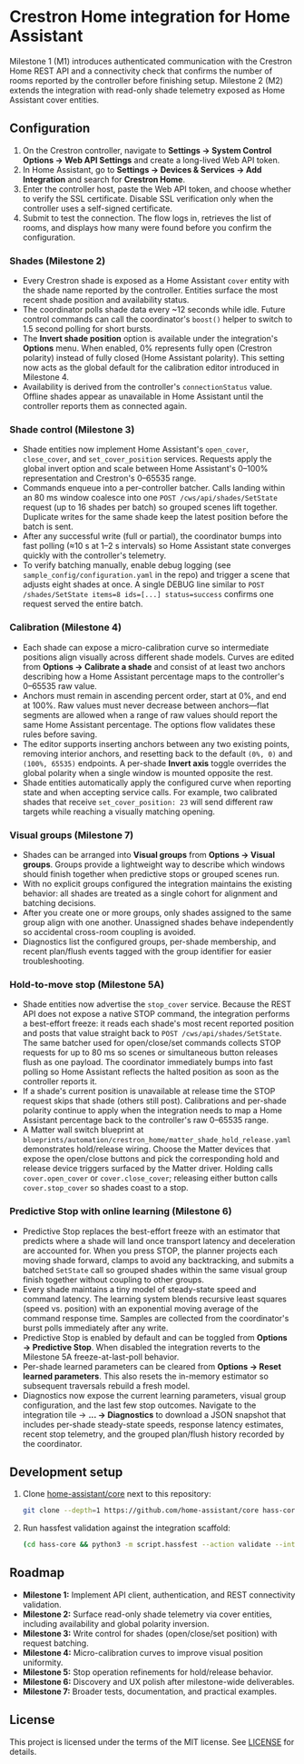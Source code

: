 # Crestron Home integration for Home Assistant

Milestone 1 (M1) introduces authenticated communication with the Crestron Home REST API and a
connectivity check that confirms the number of rooms reported by the controller before finishing
setup. Milestone 2 (M2) extends the integration with read-only shade telemetry exposed as Home
Assistant cover entities.

## Configuration

1. On the Crestron controller, navigate to **Settings → System Control Options → Web API Settings**
   and create a long-lived Web API token.
2. In Home Assistant, go to **Settings → Devices & Services → Add Integration** and search for
   **Crestron Home**.
3. Enter the controller host, paste the Web API token, and choose whether to verify the SSL
   certificate. Disable SSL verification only when the controller uses a self-signed certificate.
4. Submit to test the connection. The flow logs in, retrieves the list of rooms, and displays how
   many were found before you confirm the configuration.

### Shades (Milestone 2)

- Every Crestron shade is exposed as a Home Assistant `cover` entity with the shade name reported
  by the controller. Entities surface the most recent shade position and availability status.
- The coordinator polls shade data every ~12 seconds while idle. Future control commands can call
  the coordinator's `boost()` helper to switch to 1.5 second polling for short bursts.
- The **Invert shade position** option is available under the integration's **Options** menu. When
  enabled, 0% represents fully open (Crestron polarity) instead of fully closed (Home Assistant
  polarity). This setting now acts as the global default for the calibration editor introduced in
  Milestone 4.
- Availability is derived from the controller's `connectionStatus` value. Offline shades appear as
  unavailable in Home Assistant until the controller reports them as connected again.

### Shade control (Milestone 3)

- Shade entities now implement Home Assistant's `open_cover`, `close_cover`, and
  `set_cover_position` services. Requests apply the global invert option and scale between
  Home Assistant's 0–100% representation and Crestron's 0–65535 range.
- Commands enqueue into a per-controller batcher. Calls landing within an 80 ms window coalesce
  into one `POST /cws/api/shades/SetState` request (up to 16 shades per batch) so grouped scenes
  lift together. Duplicate writes for the same shade keep the latest position before the batch is
  sent.
- After any successful write (full or partial), the coordinator bumps into fast polling (≈10 s at
  1–2 s intervals) so Home Assistant state converges quickly with the controller's telemetry.
- To verify batching manually, enable debug logging (see `sample_config/configuration.yaml` in the
  repo) and trigger a scene that adjusts eight shades at once. A single DEBUG line similar to
  `POST /shades/SetState items=8 ids=[...] status=success` confirms one request served the entire
  batch.

### Calibration (Milestone 4)

- Each shade can expose a micro-calibration curve so intermediate positions align visually across
  different shade models. Curves are edited from **Options → Calibrate a shade** and consist of at
  least two anchors describing how a Home Assistant percentage maps to the controller's 0–65535 raw
  value.
- Anchors must remain in ascending percent order, start at 0%, and end at 100%. Raw values must
  never decrease between anchors—flat segments are allowed when a range of raw values should report
  the same Home Assistant percentage. The options flow validates these rules before saving.
- The editor supports inserting anchors between any two existing points, removing interior anchors,
  and resetting back to the default `(0%, 0)` and `(100%, 65535)` endpoints. A per-shade **Invert
  axis** toggle overrides the global polarity when a single window is mounted opposite the rest.
- Shade entities automatically apply the configured curve when reporting state and when accepting
  service calls. For example, two calibrated shades that receive `set_cover_position: 23` will send
  different raw targets while reaching a visually matching opening.

### Visual groups (Milestone 7)

- Shades can be arranged into **Visual groups** from **Options → Visual groups**. Groups provide a
  lightweight way to describe which windows should finish together when predictive stops or grouped
  scenes run.
- With no explicit groups configured the integration maintains the existing behavior: all shades are
  treated as a single cohort for alignment and batching decisions.
- After you create one or more groups, only shades assigned to the same group align with one
  another. Unassigned shades behave independently so accidental cross-room coupling is avoided.
- Diagnostics list the configured groups, per-shade membership, and recent plan/flush events tagged
  with the group identifier for easier troubleshooting.

### Hold-to-move stop (Milestone 5A)

- Shade entities now advertise the `stop_cover` service. Because the REST API does not expose a
  native STOP command, the integration performs a best-effort freeze: it reads each shade's most
  recent reported position and posts that value straight back to
  `POST /cws/api/shades/SetState`. The same batcher used for open/close/set commands collects STOP
  requests for up to 80 ms so scenes or simultaneous button releases flush as one payload. The
  coordinator immediately bumps into fast polling so Home Assistant reflects the halted position as
  soon as the controller reports it.
- If a shade's current position is unavailable at release time the STOP request skips that shade
  (others still post). Calibrations and per-shade polarity continue to apply when the integration
  needs to map a Home Assistant percentage back to the controller's raw 0–65535 range.
- A Matter wall switch blueprint at
  `blueprints/automation/crestron_home/matter_shade_hold_release.yaml` demonstrates hold/release
  wiring. Choose the Matter devices that expose the open/close buttons and pick the corresponding
  hold and release device triggers surfaced by the Matter driver. Holding calls `cover.open_cover`
  or `cover.close_cover`; releasing either button calls `cover.stop_cover` so shades coast to a
  stop.

### Predictive Stop with online learning (Milestone 6)

- Predictive Stop replaces the best-effort freeze with an estimator that predicts where a shade will
  land once transport latency and deceleration are accounted for. When you press STOP, the planner
  projects each moving shade forward, clamps to avoid any backtracking, and submits a batched
  `SetState` call so grouped shades within the same visual group finish together without coupling
  to other groups.
- Every shade maintains a tiny model of steady-state speed and command latency. The learning system
  blends recursive least squares (speed vs. position) with an exponential moving average of the
  command response time. Samples are collected from the coordinator's burst polls immediately after
  any write.
- Predictive Stop is enabled by default and can be toggled from **Options → Predictive Stop**. When
  disabled the integration reverts to the Milestone 5A freeze-at-last-poll behavior.
- Per-shade learned parameters can be cleared from **Options → Reset learned parameters**. This also
  resets the in-memory estimator so subsequent traversals rebuild a fresh model.
- Diagnostics now expose the current learning parameters, visual group configuration, and the last
  few stop outcomes. Navigate to the integration tile → **... → Diagnostics** to download a JSON
  snapshot that includes per-shade steady-state speeds, response latency estimates, recent stop
  telemetry, and the grouped plan/flush history recorded by the coordinator.

## Development setup

1. Clone [home-assistant/core](https://github.com/home-assistant/core) next to this repository:
   ```bash
   git clone --depth=1 https://github.com/home-assistant/core hass-core
   ```
2. Run hassfest validation against the integration scaffold:
   ```bash
   (cd hass-core && python3 -m script.hassfest --action validate --integration-path ../custom_components/crestron_home)
   ```

## Roadmap

- **Milestone 1:** Implement API client, authentication, and REST connectivity validation.
- **Milestone 2:** Surface read-only shade telemetry via cover entities, including availability and
  global polarity inversion.
- **Milestone 3:** Write control for shades (open/close/set position) with request batching.
- **Milestone 4:** Micro-calibration curves to improve visual position uniformity.
- **Milestone 5:** Stop operation refinements for hold/release behavior.
- **Milestone 6:** Discovery and UX polish after milestone-wide deliverables.
- **Milestone 7:** Broader tests, documentation, and practical examples.

## License

This project is licensed under the terms of the MIT license. See [LICENSE](LICENSE) for details.
